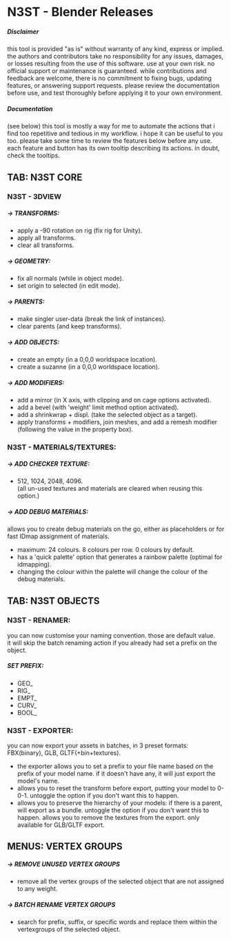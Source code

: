 # N3ST - Blender Releases

##### Disclaimer
this tool is provided "as is" without warranty of any kind, express or implied. the authors and contributors take no responsibility for any issues, damages, or losses resulting from the use of this software. use at your own risk.
no official support or maintenance is guaranteed. while contributions and feedback are welcome, there is no commitment to fixing bugs, updating features, or answering support requests.
please review the documentation before use, and test thoroughly before applying it to your own environment.

##### Documentation
(see below) this tool is mostly a way for me to automate the actions that i find too repetitive and tedious in my workflow. i hope it can be useful to you too. please take some time to review the features below before any use.
each feature and button has its own tooltip describing its actions. in doubt, check the tooltips.

## TAB: N3ST CORE

### N3ST - 3DVIEW
##### → TRANSFORMS:
- apply a -90 rotation on rig (fix rig for Unity).
- apply all transforms.
- clear all transforms.
##### → GEOMETRY: 
- fix all normals (while in object mode).
- set origin to selected (in edit mode).
##### → PARENTS: 
- make singler user-data (break the link of instances).
- clear parents (and keep transforms).
##### → ADD OBJECTS:
- create an empty (in a 0,0,0 worldspace location).
- create a suzanne (in a 0,0,0 worldspace location).
##### → ADD MODIFIERS: 
- add a mirror (in X axis, with clipping and on cage options activated).
- add a bevel (with 'weight' limit method option activated).
- add a shrinkwrap + displ. (take the selected object as a target).
- apply transforms + modifiers, join meshes, and add a remesh modifier (following the value in the property box).

### N3ST - MATERIALS/TEXTURES:
##### → ADD CHECKER TEXTURE:
- 512, 1024, 2048, 4096.  
(all un-used textures and materials are cleared when reusing this option.)
##### → ADD DEBUG MATERIALS:
allows you to create debug materials on the go, either as placeholders or for fast IDmap assignment of materials.
- maximum: 24 colours. 8 colours per row. 0 colours by default.
- has a 'quick palette' option that generates a rainbow palette (optimal for idmapping).
- changing the colour within the palette will change the colour of the debug materials.

## TAB: N3ST OBJECTS

### N3ST - RENAMER:
you can now customise your naming convention. those are default value.  
it will skip the batch renaming action if you already had set a prefix on the object.
##### SET PREFIX: 
- GEO_  
- RIG_  
- EMPT_  
- CURV_
- BOOL_  

### N3ST - EXPORTER:
you can now export your assets in batches, in 3 preset formats: FBX(binary), GLB, GLTF(+bin+textures).
- the exporter allows you to set a prefix to your file name based on the prefix of your model name. if it doesn't have any, it will just export the model's name.
- allows you to reset the transform before export, putting your model to 0-0-1. untoggle the option if you don't want this to happen.
- allows you to preserve the hierarchy of your models: if there is a parent, will export as a bundle. untoggle the option if you don't want this to happen.
allows you to remove the textures from the export. only available for GLB/GLTF export.


## MENUS: VERTEX GROUPS
##### → REMOVE UNUSED VERTEX GROUPS 
- remove all the vertex groups of the selected object that are not assigned to any weight.
##### → BATCH RENAME VERTEX GROUPS 
- search for prefix, suffix, or specific words and replace them within the vertexgroups of the selected object.
